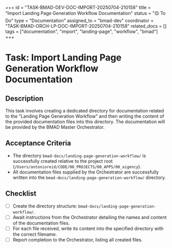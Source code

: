 +++
id = "TASK-BMAD-DEV-DOC-IMPORT-20250704-210158"
title = "Import Landing Page Generation Workflow Documentation"
status = "🟡 To Do"
type = "Documentation"
assigned_to = "bmad-dev"
coordinator = "TASK-BMAD-ORCH-LP-DOC-IMPORT-20250704-210158"
related_docs = []
tags = ["documentation", "import", "landing-page", "workflow", "bmad"]
+++

# Task: Import Landing Page Generation Workflow Documentation

## Description
This task involves creating a dedicated directory for documentation related to the "Landing Page Generation Workflow" and then writing the content of the provided documentation files into this directory. The documentation will be provided by the BMAD Master Orchestrator.

## Acceptance Criteria
- The directory `bmad-docs/landing-page-generation-workflow/` is successfully created relative to the project root (`/Users/antonioreid/CODE/00_PROJECTS/00_APPS/00_aigency`).
- All documentation files supplied by the Orchestrator are successfully written into the `bmad-docs/landing-page-generation-workflow/` directory.

## Checklist
- [ ] Create the directory structure: `bmad-docs/landing-page-generation-workflow/`.
- [ ] Await instructions from the Orchestrator detailing the names and content of the documentation files.
- [ ] For each file received, write its content into the specified directory with the correct filename.
- [ ] Report completion to the Orchestrator, listing all created files.